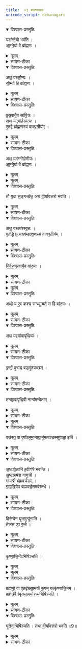 ```yaml
---
title:  ०३ ब्राह्मणसवः
unicode_script: devanagari
---
```



<details open><summary>विश्वास-प्रस्तुतिः</summary>

यदा᳚ग्ने॒यो भव॑ति ।  
आ॒ग्ने॒यो वै ब्रा᳚ह्म॒णः ।  
</details>

<details><summary>मूलम्</summary>

यदा᳚ग्ने॒यो भव॑ति ।  
आ॒ग्ने॒यो वै ब्रा᳚ह्म॒णः ।  
</details>

<details><summary>सायण-टीका</summary>

(SB) 1द्वितीये वैश्यसवोऽभिहितः । तृतीये ब्राह्मणसवोऽभिधीयते । स च सूत्रकारेण स्पष्टीकृतः - 'ब्राह्मणो ब्रह्मवर्चसकाम आग्नेयादीन्यष्टौ हवींषि निर्वपति पुरस्तात्स्विष्टकृतो हिरण्येन घृतमुत्पूरय तेन कृष्णाजिन आसीनमभिषिञ्चति' इति । तान्येतानि हवींषि विधातव्यानि । तत्र प्रथमं विधत्ते - आग्रेयोऽष्टाकपालः कर्तव्यः । अग्निना सह ब्राह्मणस्य प्रजापतिमुखजत्वसाम्येनाग्नेयत्वम् ॥
</details>

<details open><summary>विश्वास-प्रस्तुतिः</summary>

अथ॒ यथ्सौ॒म्यः ।   
सौ॒म्यो हि ब्रा᳚ह्म॒णः ।  
</details>

<details><summary>मूलम्</summary>

अथ॒ यथ्सौ॒म्यः ।   
सौ॒म्यो हि ब्रा᳚ह्म॒णः ।  
</details>

<details><summary>सायण-टीका</summary>

2द्वितीयं विधत्ते - सौम्य एकादशकपालः कर्तव्यः । 'सोमोऽस्माकं ब्राह्मणानाꣳराजा' इति श्रुतेः ब्राह्मणस्य सौम्यत्वम् ॥
</details>

<details open><summary>विश्वास-प्रस्तुतिः</summary>

प्र॒स॒वायै॒व सा॑वि॒त्रः ।  
अथ॒ यद्बा॑र्हस्प॒त्यः ।  
ए॒तद्वै ब्रा᳚ह्म॒णस्य॑ वाक्प॒तीय᳚म्   ।
</details>

<details><summary>मूलम्</summary>

प्र॒स॒वायै॒व सा॑वि॒त्रः ।  
अथ॒ यद्बा॑र्हस्प॒त्यः ।  
ए॒तद्वै ब्रा᳚ह्म॒णस्य॑ वाक्प॒तीय᳚म्   ।
</details>

<details><summary>सायण-टीका</summary>

3-4तृतीयं विधत्ते - सावित्रोऽष्टाकपालः कार्यः । स च प्रसवायैव कल्प्यते । चतुर्थं विधत्ते - बार्हस्पत्योऽष्टाकपालः कर्तव्यः । यद्बृहस्पतिसंबन्धित्वं एतदेव ब्राह्मणस्य वाक्पतित्वं नाम ॥
</details>

<details open><summary>विश्वास-प्रस्तुतिः</summary>

अथ॒ यद॑ग्नीषो॒मीयः॑ ।  
आ॒ग्ने॒यो वै ब्रा᳚ह्म॒णः ।  
</details>

<details><summary>मूलम्</summary>

अथ॒ यद॑ग्नीषो॒मीयः॑ ।  
आ॒ग्ने॒यो वै ब्रा᳚ह्म॒णः ।  
</details>


<details><summary>मूलम्</summary>

तौ य॒दा स॒ङ्गच्छे॑ते ॥7॥    
अथ॑ वी॒र्या॑वत्तरो भवति ।
</details>

<details open><summary>विश्वास-प्रस्तुतिः</summary>

तौ य॒दा स॒ङ्गच्छे॑त॒ अथ॑ वी॒र्या॑वत्तरो भवति ।
</details>

<details><summary>मूलम्</summary>

तौ य॒दा स॒ङ्गच्छे॑त॒ अथ॑ वी॒र्या॑वत्तरो भवति ।
</details>

<details><summary>सायण-टीका</summary>

5पञ्चमं विधत्ते - अग्नीषोमीय एकादशकपालः कर्तव्यः । ब्राह्मणस्याग्नेयत्वं पूर्वमुक्तम् । तेन पूर्वोक्तं सौम्यत्वमप्युपलक्ष्यते । तावग्निश्च सोमश्चेत्येतौ यदा सङ्गतौ भवतस्तदानीं द्विगुणब्राह्मण्येन वीर्यातिशयो भवति ॥
</details>

<details open><summary>विश्वास-प्रस्तुतिः</summary>

अथ॒ यथ्सा॑रस्व॒तः ।  
ए॒तद्धि प्र॒त्यख्ष॑म्ब्राह्म॒णस्य॑ वाक्प॒तीय᳚म् ।
</details>

<details><summary>मूलम्</summary>

अथ॒ यथ्सा॑रस्व॒तः ।  
ए॒तद्धि प्र॒त्यख्ष॑म्ब्राह्म॒णस्य॑ वाक्प॒तीय᳚म् ।
</details>

<details><summary>सायण-टीका</summary>

6अथ षष्ठं विधत्ते - सारस्वतोऽष्टाकपालः कार्यः । ब्राह्मणस्य सरस्वतीसंबन्धित्वं यदस्ति एतत्प्रत्यक्षमेव वाक्पतित्वम् । बृहस्पतिसंबन्धेन तु यद्वाक्पतित्वं पूर्वमुक्तं तच्छास्त्रसिद्धम् । जिह्वायाः सरस्वतीसंबन्धे तु तद्वाक्पतित्वमनुभूयते ॥
</details>

<details open><summary>विश्वास-प्रस्तुतिः</summary>

नि॒र्व॒रु॒ण॒त्वायै॒व वा॑रु॒णः ।
</details>

<details><summary>मूलम्</summary>

नि॒र्व॒रु॒ण॒त्वायै॒व वा॑रु॒णः ।
</details>

<details><summary>सायण-टीका</summary>

7सप्तमं विधत्ते - वारुणोऽष्टाकपालः कर्तव्यः । स च पूर्ववद्वरुणपाशराहित्यायैव संपद्यते ।
</details>


<details><summary>मूलम्</summary>

अथो॒ य ए॒व कश्च॒ सन्थ्सू॒यते᳚ ।
स हि वा॑रु॒णः ।
</details>

<details open><summary>विश्वास-प्रस्तुतिः</summary>

अथो॒ य ए॒व कश्च॒ सन्थ्सू॒यते॒ स हि वा॑रु॒णः ।
</details>

<details><summary>मूलम्</summary>

अथो॒ य ए॒व कश्च॒ सन्थ्सू॒यते॒ स हि वा॑रु॒णः ।
</details>

<details><summary>सायण-टीका</summary>

अपिच य एव कश्चित्पुमानधमोऽपि सूयतेऽभिषिच्यते स पुमान्वरुणेनानुगृहीतो राजा भवति ॥
</details>

<details open><summary>विश्वास-प्रस्तुतिः</summary>

अथ॒ यद्द्या॑वापृथि॒व्यः॑ ।
</details>

<details><summary>मूलम्</summary>

अथ॒ यद्द्या॑वापृथि॒व्यः॑ ।
</details>

<details><summary>सायण-टीका</summary>

8अष्टमं विधत्ते - द्यावापृथिव्यः एककपालः कर्तव्यः ।
</details>

<details open><summary>विश्वास-प्रस्तुतिः</summary>

इन्द्रो॑ वृ॒त्राय॒ वज्र॒मुद॑यच्छत् ।
</details>

<details><summary>मूलम्</summary>

इन्द्रो॑ वृ॒त्राय॒ वज्र॒मुद॑यच्छत् ।
</details>

<details><summary>सायण-टीका</summary>

पुरा कदाचिदिन्द्रो वृत्रवधार्थं वज्रमुद्यतवान् ।
</details>

<details open><summary>विश्वास-प्रस्तुतिः</summary>

तन्द्यावा॑पृथि॒वी नान्व॑मन्येताम् ।
</details>

<details><summary>मूलम्</summary>

तन्द्यावा॑पृथि॒वी नान्व॑मन्येताम् ।
</details>

<details><summary>सायण-टीका</summary>

तमिन्द्रं ते द्यावापृथिव्यौ नान्वमन्येताम् । अनूमत्यभावे कारणं दर्शपूर्णमासबाह्यणे स्पष्टमभिहितम् - 'ते अब्रूतां द्यावापृथिवी मा प्रहारावयोर्वै श्रितः' इति ।
</details>


<details><summary>मूलम्</summary>

तमे॒तेनै॒व भा॑ग॒धेये॒नान्व॑मन्येताम् ॥8॥  

वज्र॑स्य॒ वा ए॒षो॑ऽनुमा॒नाय॑ । अनु॑मतवज्रस्सूयाता॒ इति॑ ।  
</details>

<details open><summary>विश्वास-प्रस्तुतिः</summary>

वज्र॑स्य॒ वा ए॒षो॑ऽनुमा॒नाया॒नु॑मतवज्रस्सूयाता॒ इति॑ ।
</details>

<details><summary>मूलम्</summary>

वज्र॑स्य॒ वा ए॒षो॑ऽनुमा॒नाया॒नु॑मतवज्रस्सूयाता॒ इति॑ ।
</details>

<details><summary>सायण-टीका</summary>

योऽयमेककपालरूपो भागोऽस्ति तेन भागधेयेन तुष्टे द्यवापृथिव्यौ वृत्रवधार्थमुद्यतं वज्रमङ्गीकृतवत्यौ । अतोऽत्रापि यः पुरोडाशः स एव वज्रस्यानुमत्यर्थं संपद्यते । अनुमतवज्रो हि पुंरुषः शत्रुक्षये समर्थत्वात्सूयाता अभिषेकमर्हतीत्येवाभिज्ञा आहुः ॥
</details>

<details open><summary>विश्वास-प्रस्तुतिः</summary>

अ॒ष्टावे॒तानि॑ ह॒वीꣳषि॑ भवन्ति ।  
अ॒ष्टाख्ष॑रा गाय॒त्री ।  
गा॒य॒त्री ब्र॑ह्मवर्च॒सम् ।   
गा॒य॒त्रि॒यैव ब॑ह्मवर्च॒समव॑रुन्धे ।  
</details>

<details><summary>मूलम्</summary>

अ॒ष्टावे॒तानि॑ ह॒वीꣳषि॑ भवन्ति ।  
अ॒ष्टाख्ष॑रा गाय॒त्री ।  
गा॒य॒त्री ब्र॑ह्मवर्च॒सम् ।   
गा॒य॒त्रि॒यैव ब॑ह्मवर्च॒समव॑रुन्धे ।  
</details>

<details><summary>सायण-टीका</summary>

9अधिकत्वशङ्कानिवारणाय हविस्संख्यां दर्शयति - अष्टसंख्योपेताया गायत्र्या ब्रह्मवर्चसहेतुतया ब्रह्मवर्चसप्राप्तिः ।
</details>

<details open><summary>विश्वास-प्रस्तुतिः</summary>

हिर॑ण्येन घृ॒तमुत्पु॑नाति ।  
तेज॑स ए॒व रु॒चे ।  
</details>

<details><summary>मूलम्</summary>

हिर॑ण्येन घृ॒तमुत्पु॑नाति ।  
तेज॑स ए॒व रु॒चे ।  
</details>

<details><summary>सायण-टीका</summary>

अभिषेकद्रव्यस्योत्पवनं विधत्ते - निर्मलद्रव्यत्वात्स्वतोऽपि घृतं तेजोर्थमेव पुनरपि हिरण्योत्पवनेनात्यन्तदीप्त्यर्थं भवति ॥
</details>

<details open><summary>विश्वास-प्रस्तुतिः</summary>

कृ॒ष्णा॒जि॒ने॑ऽभिषि॑ञ्चति ।
</details>

<details><summary>मूलम्</summary>

कृ॒ष्णा॒जि॒ने॑ऽभिषि॑ञ्चति ।
</details>


<details><summary>मूलम्</summary>

ब्रह्म॑णो॒ वा ए॒तदृ॑ख्सा॒मयो॑ रू॒पम् ।
यत्कृ॑ष्णाजि॒नम् ।
</details>

<details open><summary>विश्वास-प्रस्तुतिः</summary>

ब्रह्म॑णो॒ वा ए॒तदृ॑ख्सा॒मयो॑ रू॒पम् यत्कृ॑ष्णाजि॒नम् ।   
ब्रह्म॑न्ने॒वैन॑मृख्सा॒मयो॒रध्य॒भिषि॑ञ्चति ।
</details>

<details><summary>मूलम्</summary>

ब्रह्म॑णो॒ वा ए॒तदृ॑ख्सा॒मयो॑ रू॒पम् यत्कृ॑ष्णाजि॒नम् ।   
ब्रह्म॑न्ने॒वैन॑मृख्सा॒मयो॒रध्य॒भिषि॑ञ्चति ।
</details>

<details><summary>सायण-टीका</summary>

10अभिषेककालीनमाधारं विधत्ते - कृष्णाजिने समासीनमेनभभिषिञ्चेत् । कृष्णाजिनं च ब्रह्मणो वेदस्य संबन्धिनोः ऋक्सामयोः स्वरूपम् । 'ऋक्सामे वै देवेभ्यो यज्ञायातिष्ठमाने कृष्णोरूपं कृत्वाऽपक्रम्पातिष्ठताम्' इत्यन्यत्राम्नानात् । अतः कृष्णाजिनेऽभिषेकेण ब्रह्मन्नेव वेद एव ऋक्सामयोरुपर्येनमभिषिञ्चति ॥
</details>

<details open><summary>विश्वास-प्रस्तुतिः</summary>

घृ॒तेना॒भिषि॑ञ्चति ।
तथा॑ वी॒र्या॑वत्तरो भवति ॥9॥  
</details>

<details><summary>मूलम्</summary>

घृ॒तेना॒भिषि॑ञ्चति ।
तथा॑ वी॒र्या॑वत्तरो भवति ॥9॥  
</details>

<details><summary>सायण-टीका</summary>

11द्रव्यं विधत्ते - घृतस्य वज्ररूपत्वमन्यत्राम्नातम् - 'घृतं खलु वै देवा वज्रं कृत्वा' इति । अतो घृतेनाभिपेके वीर्यातिशयो भवति ॥

इति श्रीमत्सायणाचार्यविरचिते माधवीये वेदार्थप्रकाशे कष्णयजुर्वेदीयतैत्तिरीयब्राह्मणभाष्ये द्वितीयाष्टके सप्तमप्रपाठके तृतीयोऽनुवाकः ॥  

</details>


